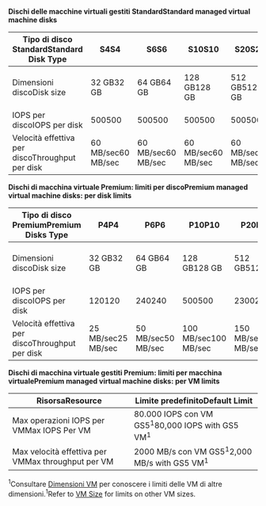 <span data-ttu-id="28892-101">**Dischi delle macchine virtuali gestiti Standard**</span><span class="sxs-lookup"><span data-stu-id="28892-101">**Standard managed virtual machine disks**</span></span>

| <span data-ttu-id="28892-102">Tipo di disco Standard</span><span class="sxs-lookup"><span data-stu-id="28892-102">Standard Disk Type</span></span>  | <span data-ttu-id="28892-103">S4</span><span class="sxs-lookup"><span data-stu-id="28892-103">S4</span></span>               | <span data-ttu-id="28892-104">S6</span><span class="sxs-lookup"><span data-stu-id="28892-104">S6</span></span>               | <span data-ttu-id="28892-105">S10</span><span class="sxs-lookup"><span data-stu-id="28892-105">S10</span></span>              | <span data-ttu-id="28892-106">S20</span><span class="sxs-lookup"><span data-stu-id="28892-106">S20</span></span>              | <span data-ttu-id="28892-107">S30</span><span class="sxs-lookup"><span data-stu-id="28892-107">S30</span></span>              | <span data-ttu-id="28892-108">S40</span><span class="sxs-lookup"><span data-stu-id="28892-108">S40</span></span>              | <span data-ttu-id="28892-109">S50</span><span class="sxs-lookup"><span data-stu-id="28892-109">S50</span></span>              | 
|---------------------|---------------------|---------------------|------------------|------------------|------------------|------------------|------------------| 
| <span data-ttu-id="28892-110">Dimensioni disco</span><span class="sxs-lookup"><span data-stu-id="28892-110">Disk size</span></span>           | <span data-ttu-id="28892-111">32 GB</span><span class="sxs-lookup"><span data-stu-id="28892-111">32 GB</span></span>            | <span data-ttu-id="28892-112">64 GB</span><span class="sxs-lookup"><span data-stu-id="28892-112">64 GB</span></span>            | <span data-ttu-id="28892-113">128 GB</span><span class="sxs-lookup"><span data-stu-id="28892-113">128 GB</span></span>           | <span data-ttu-id="28892-114">512 GB</span><span class="sxs-lookup"><span data-stu-id="28892-114">512 GB</span></span>           | <span data-ttu-id="28892-115">1024 GB (1 TB)</span><span class="sxs-lookup"><span data-stu-id="28892-115">1024 GB (1 TB)</span></span>   | <span data-ttu-id="28892-116">2048 GB (2 TB)</span><span class="sxs-lookup"><span data-stu-id="28892-116">2048 GB (2TB)</span></span>    | <span data-ttu-id="28892-117">4095 GB (4 TB)</span><span class="sxs-lookup"><span data-stu-id="28892-117">4095 GB (4 TB)</span></span>   | 
| <span data-ttu-id="28892-118">IOPS per disco</span><span class="sxs-lookup"><span data-stu-id="28892-118">IOPS per disk</span></span>       | <span data-ttu-id="28892-119">500</span><span class="sxs-lookup"><span data-stu-id="28892-119">500</span></span>              | <span data-ttu-id="28892-120">500</span><span class="sxs-lookup"><span data-stu-id="28892-120">500</span></span>              | <span data-ttu-id="28892-121">500</span><span class="sxs-lookup"><span data-stu-id="28892-121">500</span></span>              | <span data-ttu-id="28892-122">500</span><span class="sxs-lookup"><span data-stu-id="28892-122">500</span></span>              | <span data-ttu-id="28892-123">500</span><span class="sxs-lookup"><span data-stu-id="28892-123">500</span></span>              | <span data-ttu-id="28892-124">500</span><span class="sxs-lookup"><span data-stu-id="28892-124">500</span></span>             | <span data-ttu-id="28892-125">500</span><span class="sxs-lookup"><span data-stu-id="28892-125">500</span></span>              | 
| <span data-ttu-id="28892-126">Velocità effettiva per disco</span><span class="sxs-lookup"><span data-stu-id="28892-126">Throughput per disk</span></span> | <span data-ttu-id="28892-127">60 MB/sec</span><span class="sxs-lookup"><span data-stu-id="28892-127">60 MB/sec</span></span> | <span data-ttu-id="28892-128">60 MB/sec</span><span class="sxs-lookup"><span data-stu-id="28892-128">60 MB/sec</span></span> | <span data-ttu-id="28892-129">60 MB/sec</span><span class="sxs-lookup"><span data-stu-id="28892-129">60 MB/sec</span></span> | <span data-ttu-id="28892-130">60 MB/sec</span><span class="sxs-lookup"><span data-stu-id="28892-130">60 MB/sec</span></span> | <span data-ttu-id="28892-131">60 MB/sec</span><span class="sxs-lookup"><span data-stu-id="28892-131">60 MB/sec</span></span> | <span data-ttu-id="28892-132">60 MB/sec</span><span class="sxs-lookup"><span data-stu-id="28892-132">60 MB/sec</span></span> | <span data-ttu-id="28892-133">60 MB/sec</span><span class="sxs-lookup"><span data-stu-id="28892-133">60 MB/sec</span></span> | 

<span data-ttu-id="28892-134">**Dischi di macchina virtuale Premium: limiti per disco**</span><span class="sxs-lookup"><span data-stu-id="28892-134">**Premium managed virtual machine disks: per disk limits**</span></span>

| <span data-ttu-id="28892-135">Tipo di disco Premium</span><span class="sxs-lookup"><span data-stu-id="28892-135">Premium Disks Type</span></span>  | <span data-ttu-id="28892-136">P4</span><span class="sxs-lookup"><span data-stu-id="28892-136">P4</span></span>    | <span data-ttu-id="28892-137">P6</span><span class="sxs-lookup"><span data-stu-id="28892-137">P6</span></span>    | <span data-ttu-id="28892-138">P10</span><span class="sxs-lookup"><span data-stu-id="28892-138">P10</span></span>   | <span data-ttu-id="28892-139">P20</span><span class="sxs-lookup"><span data-stu-id="28892-139">P20</span></span>   | <span data-ttu-id="28892-140">P30</span><span class="sxs-lookup"><span data-stu-id="28892-140">P30</span></span>   | <span data-ttu-id="28892-141">P40</span><span class="sxs-lookup"><span data-stu-id="28892-141">P40</span></span>   | <span data-ttu-id="28892-142">P50</span><span class="sxs-lookup"><span data-stu-id="28892-142">P50</span></span>   | 
|---------------------|-------|-------|-------|-------|-------|-------|-------|
| <span data-ttu-id="28892-143">Dimensioni disco</span><span class="sxs-lookup"><span data-stu-id="28892-143">Disk size</span></span>           | <span data-ttu-id="28892-144">32 GB</span><span class="sxs-lookup"><span data-stu-id="28892-144">32 GB</span></span> | <span data-ttu-id="28892-145">64 GB</span><span class="sxs-lookup"><span data-stu-id="28892-145">64 GB</span></span> | <span data-ttu-id="28892-146">128 GB</span><span class="sxs-lookup"><span data-stu-id="28892-146">128 GB</span></span>| <span data-ttu-id="28892-147">512 GB</span><span class="sxs-lookup"><span data-stu-id="28892-147">512 GB</span></span>            | <span data-ttu-id="28892-148">1024 GB (1 TB)</span><span class="sxs-lookup"><span data-stu-id="28892-148">1024 GB (1 TB)</span></span>    | <span data-ttu-id="28892-149">2048 GB (2 TB)</span><span class="sxs-lookup"><span data-stu-id="28892-149">2048 GB (2 TB)</span></span>    | <span data-ttu-id="28892-150">4095 GB (4 TB)</span><span class="sxs-lookup"><span data-stu-id="28892-150">4095 GB (4 TB)</span></span>    | 
| <span data-ttu-id="28892-151">IOPS per disco</span><span class="sxs-lookup"><span data-stu-id="28892-151">IOPS per disk</span></span>       | <span data-ttu-id="28892-152">120</span><span class="sxs-lookup"><span data-stu-id="28892-152">120</span></span>   | <span data-ttu-id="28892-153">240</span><span class="sxs-lookup"><span data-stu-id="28892-153">240</span></span>   | <span data-ttu-id="28892-154">500</span><span class="sxs-lookup"><span data-stu-id="28892-154">500</span></span>   | <span data-ttu-id="28892-155">2300</span><span class="sxs-lookup"><span data-stu-id="28892-155">2300</span></span>              | <span data-ttu-id="28892-156">5000</span><span class="sxs-lookup"><span data-stu-id="28892-156">5000</span></span>              | <span data-ttu-id="28892-157">7500</span><span class="sxs-lookup"><span data-stu-id="28892-157">7500</span></span>              | <span data-ttu-id="28892-158">7500</span><span class="sxs-lookup"><span data-stu-id="28892-158">7500</span></span>              | 
| <span data-ttu-id="28892-159">Velocità effettiva per disco</span><span class="sxs-lookup"><span data-stu-id="28892-159">Throughput per disk</span></span> | <span data-ttu-id="28892-160">25 MB/sec</span><span class="sxs-lookup"><span data-stu-id="28892-160">25 MB/sec</span></span> | <span data-ttu-id="28892-161">50 MB/sec</span><span class="sxs-lookup"><span data-stu-id="28892-161">50 MB/sec</span></span>  | <span data-ttu-id="28892-162">100 MB/sec</span><span class="sxs-lookup"><span data-stu-id="28892-162">100 MB/sec</span></span> | <span data-ttu-id="28892-163">150 MB/sec</span><span class="sxs-lookup"><span data-stu-id="28892-163">150 MB/sec</span></span> | <span data-ttu-id="28892-164">200 MB/sec</span><span class="sxs-lookup"><span data-stu-id="28892-164">200 MB/sec</span></span> | <span data-ttu-id="28892-165">250 MB/sec</span><span class="sxs-lookup"><span data-stu-id="28892-165">250 MB/sec</span></span> | <span data-ttu-id="28892-166">250 MB/sec</span><span class="sxs-lookup"><span data-stu-id="28892-166">250 MB/sec</span></span> |

<span data-ttu-id="28892-167">**Dischi di macchina virtuale gestiti Premium: limiti per macchina virtuale**</span><span class="sxs-lookup"><span data-stu-id="28892-167">**Premium managed virtual machine disks: per VM limits**</span></span>

| <span data-ttu-id="28892-168">Risorsa</span><span class="sxs-lookup"><span data-stu-id="28892-168">Resource</span></span> | <span data-ttu-id="28892-169">Limite predefinito</span><span class="sxs-lookup"><span data-stu-id="28892-169">Default Limit</span></span> |
| --- | --- |
| <span data-ttu-id="28892-170">Max operazioni IOPS per VM</span><span class="sxs-lookup"><span data-stu-id="28892-170">Max IOPS Per VM</span></span> |<span data-ttu-id="28892-171">80.000 IOPS con VM GS5<sup>1</sup></span><span class="sxs-lookup"><span data-stu-id="28892-171">80,000 IOPS with GS5 VM<sup>1</sup></span></span> |
| <span data-ttu-id="28892-172">Max velocità effettiva per VM</span><span class="sxs-lookup"><span data-stu-id="28892-172">Max throughput per VM</span></span> |<span data-ttu-id="28892-173">2000 MB/s con VM GS5<sup>1</sup></span><span class="sxs-lookup"><span data-stu-id="28892-173">2,000 MB/s with GS5 VM<sup>1</sup></span></span> |

<span data-ttu-id="28892-174"><sup>1</sup>Consultare [Dimensioni VM](../articles/virtual-machines/linux/sizes.md?toc=%2fazure%2fvirtual-machines%2flinux%2ftoc.json) per conoscere i limiti delle VM di altre dimensioni.</span><span class="sxs-lookup"><span data-stu-id="28892-174"><sup>1</sup>Refer to [VM Size](../articles/virtual-machines/linux/sizes.md?toc=%2fazure%2fvirtual-machines%2flinux%2ftoc.json) for limits on other VM sizes.</span></span> 
